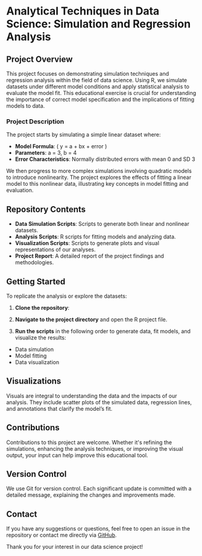 # Analytical Techniques in Data Science: Simulation and Regression Analysis

## Project Overview

This project focuses on demonstrating simulation techniques and regression analysis within the field of data science. Using R, we simulate datasets under different model conditions and apply statistical analysis to evaluate the model fit. This educational exercise is crucial for understanding the importance of correct model specification and the implications of fitting models to data.

### Project Description

The project starts by simulating a simple linear dataset where:
- **Model Formula**: \( y = a + bx + error \)
- **Parameters**: a = 3, b = 4
- **Error Characteristics**: Normally distributed errors with mean 0 and SD 3

We then progress to more complex simulations involving quadratic models to introduce nonlinearity. The project explores the effects of fitting a linear model to this nonlinear data, illustrating key concepts in model fitting and evaluation.

## Repository Contents

- **Data Simulation Scripts**: Scripts to generate both linear and nonlinear datasets.
- **Analysis Scripts**: R scripts for fitting models and analyzing data.
- **Visualization Scripts**: Scripts to generate plots and visual representations of our analyses.
- **Project Report**: A detailed report of the project findings and methodologies.

## Getting Started

To replicate the analysis or explore the datasets:

1. **Clone the repository**: 

2. **Navigate to the project directory** and open the R project file.

3. **Run the scripts** in the following order to generate data, fit models, and visualize the results:
- Data simulation
- Model fitting
- Data visualization

## Visualizations

Visuals are integral to understanding the data and the impacts of our analysis. They include scatter plots of the simulated data, regression lines, and annotations that clarify the model’s fit.

## Contributions

Contributions to this project are welcome. Whether it's refining the simulations, enhancing the analysis techniques, or improving the visual output, your input can help improve this educational tool.

## Version Control

We use Git for version control. Each significant update is committed with a detailed message, explaining the changes and improvements made.

## Contact

If you have any suggestions or questions, feel free to open an issue in the repository or contact me directly via [GitHub](https://github.com/taipingxian).

Thank you for your interest in our data science project!
